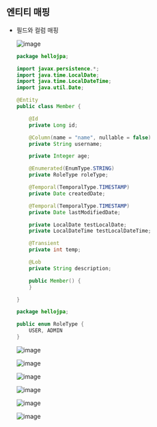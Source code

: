 ## **엔티티 매핑**
  * 필드와 컬럼 매핑
    
    ![image](https://user-images.githubusercontent.com/79301439/171635582-726c764b-2386-4f82-b709-05fca82d1d7f.png)
    
    ```java
    package hellojpa;

    import javax.persistence.*;
    import java.time.LocalDate;
    import java.time.LocalDateTime;
    import java.util.Date;

    @Entity
    public class Member {

        @Id
        private Long id;

        @Column(name = "name", nullable = false)
        private String username;

        private Integer age;

        @Enumerated(EnumType.STRING)
        private RoleType roleType;

        @Temporal(TemporalType.TIMESTAMP)
        private Date createdDate;

        @Temporal(TemporalType.TIMESTAMP)
        private Date lastModifiedDate;

        private LocalDate testLocalDate;
        private LocalDateTime testLocalDateTime;

        @Transient
        private int temp;

        @Lob
        private String description;

        public Member() {
        }

    }
    ```
    
    ```java
    package hellojpa;

    public enum RoleType {
        USER, ADMIN
    }
    ```
    
    ![image](https://user-images.githubusercontent.com/79301439/171635764-80abf311-f163-4195-a807-ce53b4337b4f.png)
    
    ![image](https://user-images.githubusercontent.com/79301439/171635818-0c30ac5b-2200-40d2-bb72-981a92a2191b.png)
    
    ![image](https://user-images.githubusercontent.com/79301439/171635875-aa513e62-6cd6-4d32-84f5-cda51c678276.png)
    
    ![image](https://user-images.githubusercontent.com/79301439/171635911-a0e0b52d-4008-4e9a-be5e-c0dc58da53a2.png)
    
    ![image](https://user-images.githubusercontent.com/79301439/171636042-5e612844-34cd-4cbc-9003-d2e1f069ebe6.png)
    
    ![image](https://user-images.githubusercontent.com/79301439/171636093-b3d7865e-86aa-4f9c-8fe0-7a9dda6f9c65.png)
